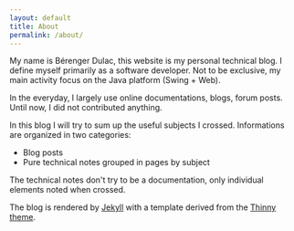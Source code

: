 ```yaml
---
layout: default
title: About
permalink: /about/
---
```

<div id="content" class="content">
<p>
My name is Bérenger Dulac, this website is my personal technical blog. I define myself primarily 
as a software developer. Not to be exclusive, my main activity focus on the Java platform 
(Swing + Web).
</p>
<p>
In the everyday, I largely use online documentations, blogs, forum posts. Until now, I did not 
contributed anything.
</p>
<p>
In this blog I will try to sum up the useful subjects I crossed. Informations are organized in two categories:
</p>
<ul>
	<li>Blog posts</li>
	<li>Pure technical notes grouped in pages by subject</li>
</ul>
<p>The technical notes don't try to be a documentation, only individual elements noted when crossed.</p>
<p>
The blog is rendered by <a href="http://jekyllrb.com/">Jekyll</a> with a template derived from the <a href="http://camporez.com">Thinny theme</a>.
</p>
</div>